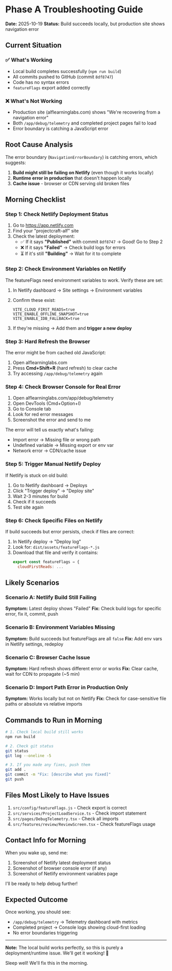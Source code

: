 # Phase A Troubleshooting Guide

**Date:** 2025-10-19
**Status:** Build succeeds locally, but production site shows navigation error

## Current Situation

### ✅ What's Working
- Local build completes successfully (`npm run build`)
- All commits pushed to GitHub (commit `8df8747`)
- Code has no syntax errors
- `featureFlags` export added correctly

### ❌ What's Not Working
- Production site (alflearninglabs.com) shows "We're recovering from a navigation error"
- Both `/app/debug/telemetry` and completed project pages fail to load
- Error boundary is catching a JavaScript error

## Root Cause Analysis

The error boundary (`NavigationErrorBoundary`) is catching errors, which suggests:

1. **Build might still be failing on Netlify** (even though it works locally)
2. **Runtime error in production** that doesn't happen locally
3. **Cache issue** - browser or CDN serving old broken files

## Morning Checklist

### Step 1: Check Netlify Deployment Status

1. Go to https://app.netlify.com
2. Find your "projectcraft-alf" site
3. Check the latest deployment:
   - ✅ If it says **"Published"** with commit `8df8747` → Good! Go to Step 2
   - ❌ If it says **"Failed"** → Check build logs for errors
   - ⏳ If it's still **"Building"** → Wait for it to complete

### Step 2: Check Environment Variables on Netlify

The featureFlags need environment variables to work. Verify these are set:

1. In Netlify dashboard → Site settings → Environment variables
2. Confirm these exist:
   ```
   VITE_CLOUD_FIRST_READS=true
   VITE_ENABLE_OFFLINE_SNAPSHOT=true
   VITE_ENABLE_IDB_FALLBACK=true
   ```

3. If they're missing → Add them and **trigger a new deploy**

### Step 3: Hard Refresh the Browser

The error might be from cached old JavaScript:

1. Open alflearninglabs.com
2. Press **Cmd+Shift+R** (hard refresh) to clear cache
3. Try accessing `/app/debug/telemetry` again

### Step 4: Check Browser Console for Real Error

1. Open alflearninglabs.com/app/debug/telemetry
2. Open DevTools (Cmd+Option+I)
3. Go to Console tab
4. Look for red error messages
5. Screenshot the error and send to me

The error will tell us exactly what's failing:
- Import error → Missing file or wrong path
- Undefined variable → Missing export or env var
- Network error → CDN/cache issue

### Step 5: Trigger Manual Netlify Deploy

If Netlify is stuck on old build:

1. Go to Netlify dashboard → Deploys
2. Click "Trigger deploy" → "Deploy site"
3. Wait 2-3 minutes for build
4. Check if it succeeds
5. Test site again

### Step 6: Check Specific Files on Netlify

If build succeeds but error persists, check if files are correct:

1. In Netlify deploy → "Deploy log"
2. Look for: `dist/assets/featureFlags-*.js`
3. Download that file and verify it contains:
   ```javascript
   export const featureFlags = {
     cloudFirstReads: ...
   ```

## Likely Scenarios

### Scenario A: Netlify Build Still Failing
**Symptom:** Latest deploy shows "Failed"
**Fix:** Check build logs for specific error, fix it, commit, push

### Scenario B: Environment Variables Missing
**Symptom:** Build succeeds but featureFlags are all `false`
**Fix:** Add env vars in Netlify settings, redeploy

### Scenario C: Browser Cache Issue
**Symptom:** Hard refresh shows different error or works
**Fix:** Clear cache, wait for CDN to propagate (~5 min)

### Scenario D: Import Path Error in Production Only
**Symptom:** Works locally but not on Netlify
**Fix:** Check for case-sensitive file paths or absolute vs relative imports

## Commands to Run in Morning

```bash
# 1. Check local build still works
npm run build

# 2. Check git status
git status
git log --oneline -5

# 3. If you made any fixes, push them
git add .
git commit -m "Fix: [describe what you fixed]"
git push
```

## Files Most Likely to Have Issues

1. `src/config/featureFlags.js` - Check export is correct
2. `src/services/ProjectLoadService.ts` - Check import statement
3. `src/pages/DebugTelemetry.tsx` - Check all imports
4. `src/features/review/ReviewScreen.tsx` - Check featureFlags usage

## Contact Info for Morning

When you wake up, send me:

1. Screenshot of Netlify latest deployment status
2. Screenshot of browser console error (if any)
3. Screenshot of Netlify environment variables page

I'll be ready to help debug further!

## Expected Outcome

Once working, you should see:
- `/app/debug/telemetry` → Telemetry dashboard with metrics
- Completed project → Console logs showing cloud-first loading
- No error boundaries triggering

---

**Note:** The local build works perfectly, so this is purely a deployment/runtime issue. We'll get it working! 🚀

Sleep well! We'll fix this in the morning.

